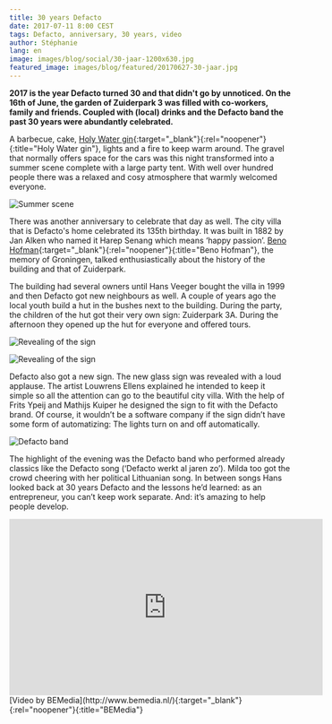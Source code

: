 ```yaml
---
title: 30 years Defacto
date: 2017-07-11 8:00 CEST
tags: Defacto, anniversary, 30 years, video
author: Stéphanie
lang: en
image: images/blog/social/30-jaar-1200x630.jpg
featured_image: images/blog/featured/20170627-30-jaar.jpg
---
```


**2017 is the year Defacto turned 30 and that didn't go by unnoticed. On the 16th of June, the garden of Zuiderpark 3 was filled with co-workers, family and friends. Coupled with (local) drinks and the Defacto band the past 30 years were abundantly celebrated.**

A barbecue, cake, [Holy Water gin](http://holywater.church/){:target="_blank"}{:rel="noopener"}{:title="Holy Water gin"}, lights and a fire to keep warm around. The gravel that normally offers space for the cars was this night transformed into a summer scene complete with a large party tent. With well over hundred people there was a relaxed and cosy atmosphere that warmly welcomed everyone.

![Summer scene](/images/blog/30-jaar-01.jpg)

There was another anniversary to celebrate that day as well. The city villa that is Defacto's home celebrated its 135th birthday. It was built in 1882 by Jan Alken who named it Harep Senang which means ‘happy passion’. [Beno Hofman](http://benohofman.nl/){:target="_blank"}{:rel="noopener"}{:title="Beno Hofman"}, the memory of Groningen, talked enthusiastically about the history of the building and that of Zuiderpark.

The building had several owners until Hans Veeger bought the villa in 1999 and then Defacto got new neighbours as well. A couple of years ago the local youth build a hut in the bushes next to the building. During the party, the children of the hut got their very own sign: Zuiderpark 3A. During the afternoon they opened up the hut for everyone and offered tours.

![Revealing of the sign](/images/blog/30-jaar-02.jpg)

![Revealing of the sign](/images/blog/30-jaar-03.jpg)

Defacto also got a new sign. The new glass sign was revealed with a loud applause. The artist Louwrens Ellens explained he intended to keep it simple so all the attention can go to the beautiful city villa. With the help of Frits Ypeij and Mathijs Kuiper he designed the sign to fit with the Defacto brand. Of course, it wouldn’t be a software company if the sign didn’t have some form of automatizing: The lights turn on and off automatically.

![Defacto band](/images/blog/30-jaar-04.jpg)

The highlight of the evening was the Defacto band who performed already classics like the Defacto song (‘Defacto werkt al jaren zo’). Milda too got the crowd cheering with her political Lithuanian song. In between songs Hans looked back at 30 years Defacto and the lessons he’d learned: as an entrepreneur, you can’t keep work separate. And: it’s amazing to help people develop.

<iframe width="560" height="315" src="https://www.youtube.com/embed/ExxabKjIr3M?rel=0" frameborder="0" allowfullscreen></iframe>
[Video by BEMedia](http://www.bemedia.nl/){:target="_blank"}{:rel="noopener"}{:title="BEMedia"}
